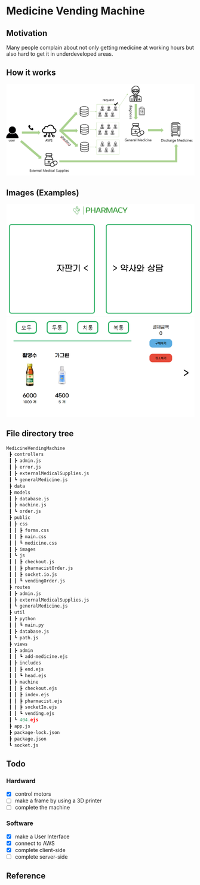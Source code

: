 # Medicine Vending Machine

## Motivation

Many people complain about not only getting medicine at working hours but also hard to get it in underdeveloped areas.

## How it works

<img src="./images/3.png" width="720">

## Images (Examples)

![](./images/1.png)
![](./images/2.png)

## File directory tree

``` python
MedicineVendingMachine
 ┣ controllers
 ┃ ┣ admin.js
 ┃ ┣ error.js
 ┃ ┣ externalMedicalSupplies.js
 ┃ ┗ generalMedicine.js
 ┣ data
 ┣ models
 ┃ ┣ database.js
 ┃ ┣ machine.js
 ┃ ┗ order.js
 ┣ public
 ┃ ┣ css
 ┃ ┃ ┣ forms.css
 ┃ ┃ ┣ main.css
 ┃ ┃ ┗ medicine.css
 ┃ ┣ images
 ┃ ┗ js
 ┃ ┃ ┣ checkout.js
 ┃ ┃ ┣ pharmacistOrder.js
 ┃ ┃ ┣ socket.io.js
 ┃ ┃ ┗ vendingOrder.js
 ┣ routes
 ┃ ┣ admin.js
 ┃ ┣ externalMedicalSupplies.js
 ┃ ┗ generalMedicine.js
 ┣ util
 ┃ ┣ python
 ┃ ┃ ┗ main.py
 ┃ ┣ database.js
 ┃ ┗ path.js
 ┣ views
 ┃ ┣ admin
 ┃ ┃ ┗ add-medicine.ejs
 ┃ ┣ includes
 ┃ ┃ ┣ end.ejs
 ┃ ┃ ┗ head.ejs
 ┃ ┣ machine
 ┃ ┃ ┣ checkout.ejs
 ┃ ┃ ┣ index.ejs
 ┃ ┃ ┣ pharmacist.ejs
 ┃ ┃ ┣ socketIo.ejs
 ┃ ┃ ┗ vending.ejs
 ┃ ┗ 404.ejs
 ┣ app.js
 ┣ package-lock.json
 ┣ package.json
 ┗ socket.js
```

## Todo

### Hardward
- [x] control motors
- [ ] make a frame by using a 3D printer
- [ ] complete the machine

### Software
- [x] make a User Interface
- [x] connect to AWS
- [x] complete client-side
- [ ] complete server-side

## Reference
